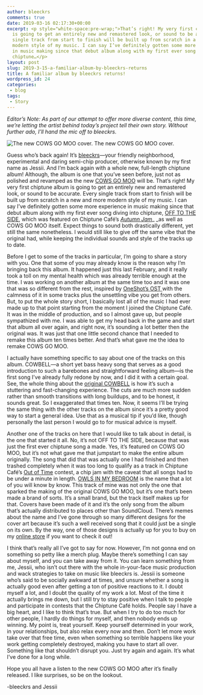 ```yaml
---
author: bleeckrs
comments: true
date: 2019-03-16 02:17:30+00:00
excerpt: <p style="white-space:pre-wrap;">That’s right! My very first chiptune album
  is going to get an entirely new and remastered look, or sound to be accurate. Every
  single track from start to finish will be built up from scratch in a new and more
  modern style of my music. I can say I’ve definitely gotten some more experience
  in music making since that debut album along with my first ever song diving into
  chiptune…</p>
layout: post
slug: 2019-3-15-a-familiar-album-by-bleeckrs-returns
title: A familiar album by bleeckrs returns!
wordpress_id: 24
categories:
 - blog
tags:
 - Story
---
```


_Editor’s Note: As part of our attempt to offer more diverse content, this time, we’re letting the artist behind today’s project tell their own story. Without further ado, I’ll hand the mic off to bleeckrs._


  
![ The new COWS GO MOO cover. ](https://images.squarespace-cdn.com/content/v1/5bfb3cac1aef1da317d0f89a/1552703021726-LIIF8G2X6BCRRBXJG702/ke17ZwdGBToddI8pDm48kNgFyjlEyNHlSWEjE-QCU1p7gQa3H78H3Y0txjaiv_0fDoOvxcdMmMKkDsyUqMSsMWxHk725yiiHCCLfrh8O1z5QPOohDIaIeljMHgDF5CVlOqpeNLcJ80NK65_fV7S1UXHo_8CK9SnlcV2kbFodiP5bD3dB3UuPmjUQ5AcQK7S0bSexTd1-frD7527z4SM9QQ/IMG_6097.PNG?format=original)  The new COWS GO MOO cover.
  



Guess who’s back again! It’s [bleeckrs](https://twitter.com/bleeckrs?lang=en)—your friendly neighborhood, experimental and daring semi-chip producer, otherwise known by my first name as Jessii. And I’m back again with a whole new, full-length chiptune album! Although, the album is one that you’ve seen before, just not as polished and revamped as the new [COWS GO MOO](https://soundcloud.com/bleeckrs/sets/cows-go-moo) will be. That’s right! My very first chiptune album is going to get an entirely new and remastered look, or sound to be accurate. Every single track from start to finish will be built up from scratch in a new and more modern style of my music. I can say I’ve definitely gotten some more experience in music making since that debut album along with my first ever song diving into chiptune, [OFF TO THE SIDE](https://soundcloud.com/bleeckrs/off-to-the-side-1), which was featured on Chiptune Café’s [_Autumn Jam_](https://thechiptunecafe.bandcamp.com/album/autumn-jam-2018)_ _as well as COWS GO MOO itself. Expect things to sound both drastically different, yet still the same nonetheless. I would still like to give off the same vibe that the original had, while keeping the individual sounds and style of the tracks up to date.

Before I get to some of the tracks in particular, I’m going to share a story with you. One that some of you may already know is the reason why I’m bringing back this album. It happened just this last February, and it really took a toll on my mental health which was already terrible enough at the time. I was working on another album at the same time too and it was one that was so different from the rest, inspired by [OneShot’s OST ](https://www.youtube.com/watch?v=3U5VNhjxHEA)with the calmness of it in some tracks plus the unsettling vibe you get from others. But, to put the whole story short, I basically lost all of the music I had ever made up to that point starting from the moment I joined the Chiptune Café. It was in the middle of production, and so I almost gave up, but people sympathized with me. I was able to get my head back in the game and start that album all over again, and right now, it’s sounding a lot better then the original was. It was just that one little second chance that I needed to remake this album ten times better. And that’s what gave me the idea to remake COWS GO MOO.

I actually have something specific to say about one of the tracks on this album. COWBELL—a short yet bass heavy song that serves as a good introduction to such a barebones and straightforward feeling album—is the first song I’ve already fully redone by now, and I did it with a certain goal. See, the whole thing about the [original COWBELL](https://soundcloud.com/bleeckrs/now-entering) is how it’s such a stuttering and fast-changing experience. The cuts are much more sudden rather than smooth transitions with long buildups, and to be honest, it sounds great. So I exaggerated that times ten. Now, it seems I’ll be trying the same thing with the other tracks on the album since it’s a pretty good way to start a general idea. Use that as a musical tip if you’d like, though personally the last person I would go to for musical advice is myself.

Another one of the tracks on here that I would like to talk about in detail, is the one that started it all. No, it’s not OFF TO THE SIDE, because that was just the first ever chiptune song a made. Yes, it’s featured on COWS GO MOO, but it’s not what gave me that jumpstart to make the entire album originally. The song that did that was actually one I had finished and then trashed completely when it was too long to qualify as a track in Chiptune Café’s [Out of Time](https://thechiptunecafe.bandcamp.com/album/out-of-time) contest, a chip jam with the caveat that all songs had to be under a minute in length. [OWLS IN MY BEDROOM](https://soundcloud.com/bleeckrs/owls-in-my-bedroom) is the name that a lot of you will know by know. This track of mine was not only the one that sparked the making of the original COWS GO MOO, but it’s one that’s been made a brand of sorts. It’s a small brand, but the track itself makes up for that. Covers have been made of it and it’s the only song from the album that’s actually distributed to places other than SoundCloud. There’s memes about the name and I’ve gone through so many different designs for the cover art because it’s such a well received song that it could just be a single on its own. By the way, one of those designs is actually up for you to buy on my [online store](https://teespring.com/stores/bleeckrs) if you want to check it out!

I think that’s really all I’ve got to say for now. However, I’m not gonna end on something so petty like a merch plug. Maybe there’s something I can say about myself, and you can take away from it. You can learn something from me, Jessii, who isn’t out there with the whole in-your-face music production and wack strategies to take on music like bleeckrs is. Jessii is someone who’s said to be socially awkward at times, and unsure whether a song is actually good even after getting a ton of positive reactions to it. I doubt myself a lot, and I doubt the quality of my work a lot. Most of the time it actually brings me down, but I still try to stay positive when I talk to people and participate in contests that the Chiptune Café holds. People say I have a big heart, and I like to think that’s true. But when I try to do too much for other people, I hardly do things for myself, and then nobody ends up winning. My point is, treat yourself. Keep yourself determined in your work, in your relationships, but also relax every now and then. Don’t let more work take over that free time, even when something so terrible happens like your work getting completely destroyed, making you have to start all over. Something like that shouldn’t disrupt you. Just try again and again. It’s what I’ve done for a long while.

Hope you all have a listen to the new COWS GO MOO after it’s finally released. I like surprises, so be on the lookout.

-bleeckrs and Jessii

